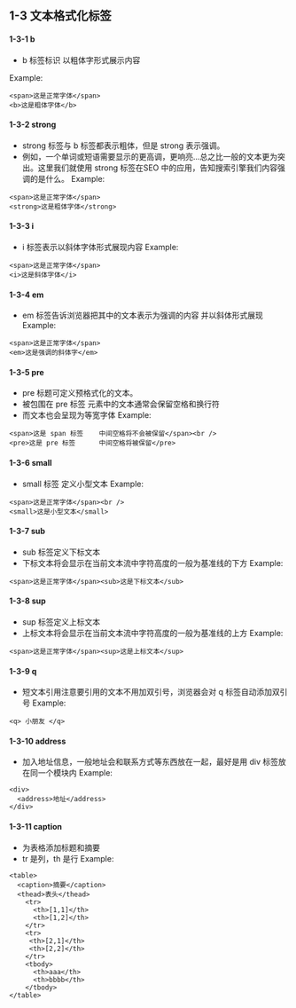 ## 1-3 文本格式化标签

#### 1-3-1 b
+ b 标签标识 以粗体字形式展示内容

Example:
```
<span>这是正常字体</span>
<b>这是粗体字体</b>
```

#### 1-3-2 strong
+ strong 标签与 b 标签都表示粗体，但是 strong 表示强调。
+ 例如，一个单词或短语需要显示的更高调，更响亮...总之比一般的文本更为突出。这里我们就使用 strong 标签在SEO 中的应用，告知搜索引擎我们内容强调的是什么。
Example:
```
<span>这是正常字体</span>
<strong>这是粗体字体</strong>
```

#### 1-3-3 i
+ i 标签表示以斜体字体形式展现内容
Example:
```
<span>这是正常字体</span>
<i>这是斜体字体</i>
```

#### 1-3-4 em
+ em 标签告诉浏览器把其中的文本表示为强调的内容 并以斜体形式展现
Example:
```
<span>这是正常字体</span>
<em>这是强调的斜体字</em>
```

#### 1-3-5 pre
+ pre 标题可定义预格式化的文本。
+ 被包围在 pre 标签 元素中的文本通常会保留空格和换行符
+ 而文本也会呈现为等宽字体
Example:
```
<span>这是 span 标签    中间空格将不会被保留</span><br />
<pre>这是 pre 标签      中间空格将被保留</pre>
```

#### 1-3-6 small
+ small 标签 定义小型文本
Example:
```
<span>这是正常字体</span><br />
<small>这是小型文本</small>
```

#### 1-3-7 sub
+ sub 标签定义下标文本
+ 下标文本将会显示在当前文本流中字符高度的一般为基准线的下方
Example:
```
<span>这是正常字体</span><sub>这是下标文本</sub>
```

#### 1-3-8 sup
+ sup 标签定义上标文本
+ 上标文本将会显示在当前文本流中字符高度的一般为基准线的上方
Example:
```
<span>这是正常字体</span><sup>这是上标文本</sup>
```

#### 1-3-9 q
+ 短文本引用注意要引用的文本不用加双引号，浏览器会对 q 标签自动添加双引号
Example:
```
<q> 小朋友 </q>
```

#### 1-3-10 address
+ 加入地址信息，一般地址会和联系方式等东西放在一起，最好是用 div 标签放在同一个模块内
Example:
```
<div>
  <address>地址</address>
</div>
```

#### 1-3-11 caption
+ 为表格添加标题和摘要
+ tr 是列，th 是行
Example:
```
<table>
  <caption>摘要</caption>
  <thead>表头</thead>
    <tr>
      <th>[1,1]</th>
      <th>[1,2]</th>
    </tr>
    <tr>
     <th>[2,1]</th>
     <th>[2,2]</th>
    </tr>
    <tbody>
      <th>aaa</th>
      <th>bbbb</th>
    </tbody>
</table>
```

